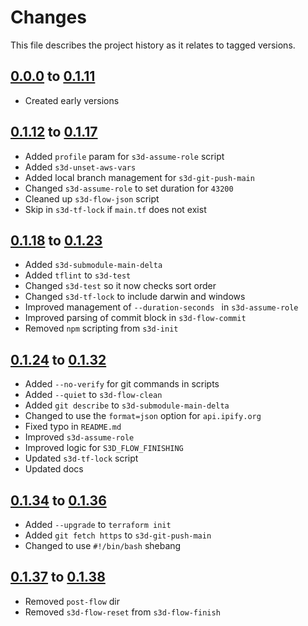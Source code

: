 # Changes
This file describes the project history as it relates to tagged versions.

## [0.0.0](.) to [0.1.11](.)
- Created early versions

## [0.1.12](.) to [0.1.17](.)
- Added `profile` param for `s3d-assume-role` script
- Added `s3d-unset-aws-vars`
- Added local branch management for `s3d-git-push-main`
- Changed `s3d-assume-role` to set duration for `43200`
- Cleaned up `s3d-flow-json` script
- Skip in `s3d-tf-lock` if `main.tf` does not exist

## [0.1.18](.) to [0.1.23](.)
- Added `s3d-submodule-main-delta`
- Added `tflint` to `s3d-test`
- Changed `s3d-test` so it now checks sort order
- Changed `s3d-tf-lock` to include darwin and windows
- Improved management of `--duration-seconds ` in `s3d-assume-role`
- Improved parsing of commit block in `s3d-flow-commit`
- Removed `npm` scripting from `s3d-init`

## [0.1.24](.) to [0.1.32](.)
- Added `--no-verify` for git commands in scripts
- Added `--quiet` to `s3d-flow-clean`
- Added `git describe` to `s3d-submodule-main-delta`
- Changed to use the `format=json` option for `api.ipify.org`
- Fixed typo in `README.md`
- Improved `s3d-assume-role`
- Improved logic for `S3D_FLOW_FINISHING`
- Updated `s3d-tf-lock` script
- Updated docs

## [0.1.34](.) to [0.1.36](.)
- Added `--upgrade` to `terraform init`
- Added `git fetch https` to `s3d-git-push-main`
- Changed to use `#!/bin/bash` shebang

## [0.1.37](.) to [0.1.38](.)
- Removed `post-flow` dir
- Removed `s3d-flow-reset` from `s3d-flow-finish`
